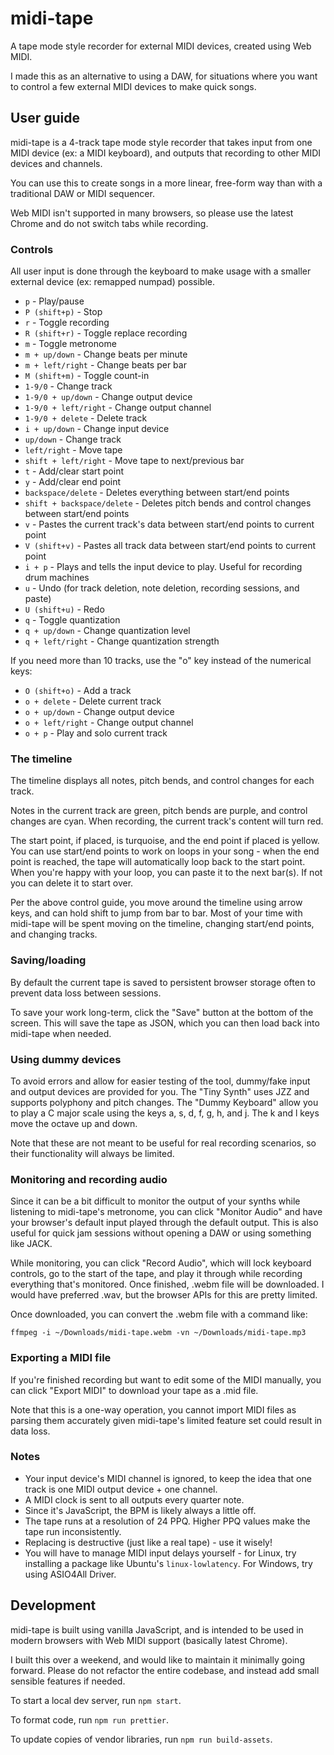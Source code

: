 # midi-tape

A tape mode style recorder for external MIDI devices, created using Web MIDI.

I made this as an alternative to using a DAW, for situations where you want to
control a few external MIDI devices to make quick songs.

## User guide

midi-tape is a 4-track tape mode style recorder that takes input from one MIDI
device (ex: a MIDI keyboard), and outputs that recording to other MIDI devices
and channels.

You can use this to create songs in a more linear, free-form way than with a
traditional DAW or MIDI sequencer.

Web MIDI isn't supported in many browsers, so please use the latest Chrome and
do not switch tabs while recording.

### Controls

All user input is done through the keyboard to make usage with a smaller
external device (ex: remapped numpad) possible.

- `p` - Play/pause
- `P (shift+p)` - Stop
- `r` - Toggle recording
- `R (shift+r)` - Toggle replace recording
- `m` - Toggle metronome
- `m + up/down` - Change beats per minute
- `m + left/right` - Change beats per bar
- `M (shift+m)` - Toggle count-in
- `1-9/0` - Change track
- `1-9/0 + up/down` - Change output device
- `1-9/0 + left/right` - Change output channel
- `1-9/0 + delete` - Delete track
- `i + up/down` - Change input device
- `up/down` - Change track
- `left/right` - Move tape
- `shift + left/right` - Move tape to next/previous bar
- `t` - Add/clear start point
- `y` - Add/clear end point
- `backspace/delete` - Deletes everything between start/end points
- `shift + backspace/delete` - Deletes pitch bends and control changes between
  start/end points
- `v` - Pastes the current track's data between start/end points to current
  point
- `V (shift+v)` - Pastes all track data between start/end points to current point
- `i + p` - Plays and tells the input device to play. Useful for recording drum
  machines
- `u` - Undo (for track deletion, note deletion, recording sessions, and paste)
- `U (shift+u)` - Redo
- `q` - Toggle quantization
- `q + up/down` - Change quantization level
- `q + left/right` - Change quantization strength

If you need more than 10 tracks, use the "o" key instead of the numerical keys:

- `O (shift+o)` - Add a track
- `o + delete` - Delete current track
- `o + up/down` - Change output device
- `o + left/right` - Change output channel
- `o + p` - Play and solo current track

### The timeline

The timeline displays all notes, pitch bends, and control changes for each
track.

Notes in the current track are green, pitch bends are purple, and control
changes are cyan. When recording, the current track's content will turn red.

The start point, if placed, is turquoise, and the end point if placed is
yellow. You can use start/end points to work on loops in your song - when the
end point is reached, the tape will automatically loop back to the start
point. When you're happy with your loop, you can paste it to the next bar(s).
If not you can delete it to start over.

Per the above control guide, you move around the timeline using arrow keys, and
can hold shift to jump from bar to bar. Most of your time with midi-tape will
be spent moving on the timeline, changing start/end points, and changing
tracks.

### Saving/loading

By default the current tape is saved to persistent browser storage often to
prevent data loss between sessions.

To save your work long-term, click the "Save" button at the bottom of the
screen. This will save the tape as JSON, which you can then load back into
midi-tape when needed.

### Using dummy devices

To avoid errors and allow for easier testing of the tool, dummy/fake input and
output devices are provided for you. The "Tiny Synth" uses JZZ and
supports polyphony and pitch changes. The "Dummy Keyboard" allow you to play
a C major scale using the keys a, s, d, f, g, h, and j. The k and l keys move
the octave up and down.

Note that these are not meant to be useful for real recording scenarios, so
their functionality will always be limited.

### Monitoring and recording audio

Since it can be a bit difficult to monitor the output of your synths while
listening to midi-tape's metronome, you can click "Monitor Audio" and have your
browser's default input played through the default output. This is also useful
for quick jam sessions without opening a DAW or using something like JACK.

While monitoring, you can click "Record Audio", which will lock keyboard
controls, go to the start of the tape, and play it through while recording
everything that's monitored. Once finished, .webm file will be downloaded. I
would have preferred .wav, but the browser APIs for this are pretty limited.

Once downloaded, you can convert the .webm file with a command like:

```
ffmpeg -i ~/Downloads/midi-tape.webm -vn ~/Downloads/midi-tape.mp3
```

### Exporting a MIDI file

If you're finished recording but want to edit some of the MIDI manually, you
can click "Export MIDI" to download your tape as a .mid file.

Note that this is a one-way operation, you cannot import MIDI files as parsing
them accurately given midi-tape's limited feature set could result in data
loss.

### Notes

- Your input device's MIDI channel is ignored, to keep the idea that one track is
  one MIDI output device + one channel.
- A MIDI clock is sent to all outputs every quarter note.
- Since it's JavaScript, the BPM is likely always a little off.
- The tape runs at a resolution of 24 PPQ. Higher PPQ values make the tape run
  inconsistently.
- Replacing is destructive (just like a real tape) - use it wisely!
- You will have to manage MIDI input delays yourself - for Linux, try
  installing a package like Ubuntu's `linux-lowlatency`. For Windows, try using
  ASIO4All Driver.

## Development

midi-tape is built using vanilla JavaScript, and is intended to be used in
modern browsers with Web MIDI support (basically latest Chrome).

I built this over a weekend, and would like to maintain it minimally going
forward. Please do not refactor the entire codebase, and instead add small
sensible features if needed.

To start a local dev server, run `npm start`.

To format code, run `npm run prettier`.

To update copies of vendor libraries, run `npm run build-assets`.
